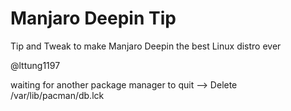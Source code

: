 # Manjaro Deepin Tip
Tip and Tweak to make Manjaro Deepin the best Linux distro ever

@lttung1197

waiting for another package manager to quit
--> Delete /var/lib/pacman/db.lck
